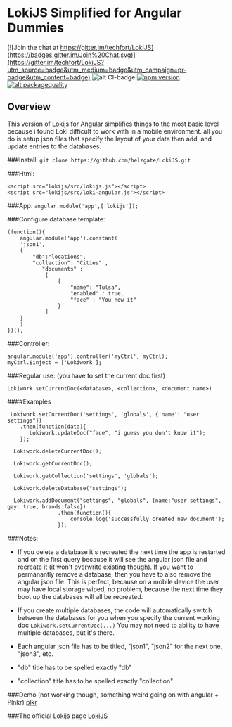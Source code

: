 # LokiJS Simplified for Angular Dummies

[![Join the chat at https://gitter.im/techfort/LokiJS](https://badges.gitter.im/Join%20Chat.svg)](https://gitter.im/techfort/LokiJS?utm_source=badge&utm_medium=badge&utm_campaign=pr-badge&utm_content=badge)
![alt CI-badge](https://travis-ci.org/techfort/LokiJS.svg?branch=master)
[![npm version](https://badge.fury.io/js/lokijs.svg)](http://badge.fury.io/js/lokijs)
[![alt packagequality](http://npm.packagequality.com/shield/lokijs.svg)](http://packagequality.com/#?package=lokijs)

## Overview


This version of Lokijs for Angular simplifies things to the most basic level because i found Loki difficult to work with in a mobile environment.  all you do is setup json files that specify the layout of your data then add, and update entries to the databases.

###Install:
`git clone https://github.com/helzgate/LokiJS.git`

###Html:
```
<script src="lokijs/src/lokijs.js"></script>
<script src="lokijs/src/loki-angular.js"></script>
```

###App:
`angular.module('app',['lokijs']);`

###Configure database template:

````
(function(){
	angular.module('app').constant(
	'json1', 
	{  
   		"db":"locations",
   		"collection": "Cities" ,
		   "documents" :
			[  
   		   		{
					"name": "Tulsa",
					"enabled" : true,
					"face" : "You now it"
   		   		}
			]
	}
	)
})();
````
###Controller:
```
angular.module('app').controller('myCtrl', myCtrl);
myCtrl.$inject = ['Lokiwork'];
```
###Regular use: (you have to set the current doc first)

`Lokiwork.setCurrentDoc(<database>, <collection>, <document name>)`

####Examples
```
 Lokiwork.setCurrentDoc('settings', 'globals', {'name': "user settings"})
    .then(function(data){               
       Lokiwork.updateDoc("face", "i guess you don't know it");
    });
    
  Lokiwork.deleteCurrentDoc();
  
  Lokiwork.getCurrentDoc();
  
  Lokiwork.getCollection('settings', 'globals');
  
  Lokiwork.deleteDatabase("settings");
  
  Lokiwork.addDocument("settings", "globals", {name:"user settings", gay: true, brands:false})
            	.then(function(){             
              		console.log('successfully created new document');            
          		});
```

###Notes:
- If you delete a database it's recreated the next time the app is restarted and on the first query because it will see the angular json file and recreate it (it won't overwrite existing though).  If you want to permanantly remove a database, then you have to also remove the angular json file.  This is perfect, because on a mobile device the user may have local storage wiped, no problem, because the next time they boot up the databases will all be recreated.

- If you create multiple databases, the code will automatically switch between the databases for you when you specify the current working doc `Lokiwork.setCurrentDoc(...)`  You may not need to ability to have multiple databases, but it's there.

- Each angular json file has to be titled, "json1", "json2" for the next one, "json3", etc.
- "db" title has to be spelled exactly "db"
- "collection" title has to be spelled exactly "collection"

###Demo (not working though, something weird going on with angular + Plnkr)
[plkr](http://embed.plnkr.co/3H1kgFKWsr341zsWLZvp/preview)

###The official Lokijs page
[LokiJS](https://github.com/techfort/LokiJS)